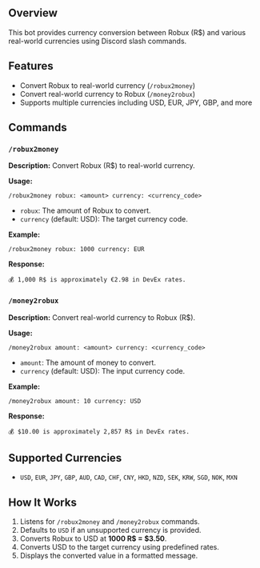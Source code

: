 ## Overview
This bot provides currency conversion between Robux (R$) and various real-world currencies using Discord slash commands.

## Features
- Convert Robux to real-world currency (`/robux2money`)
- Convert real-world currency to Robux (`/money2robux`)
- Supports multiple currencies including USD, EUR, JPY, GBP, and more

## Commands

### `/robux2money`
**Description:** Convert Robux (R$) to real-world currency.

**Usage:**
```
/robux2money robux: <amount> currency: <currency_code>
```
- `robux`: The amount of Robux to convert.
- `currency` (default: USD): The target currency code.

**Example:**
```
/robux2money robux: 1000 currency: EUR
```
**Response:**
```
💰 1,000 R$ is approximately €2.98 in DevEx rates.
```

### `/money2robux`
**Description:** Convert real-world currency to Robux (R$).

**Usage:**
```
/money2robux amount: <amount> currency: <currency_code>
```
- `amount`: The amount of money to convert.
- `currency` (default: USD): The input currency code.

**Example:**
```
/money2robux amount: 10 currency: USD
```
**Response:**
```
💰 $10.00 is approximately 2,857 R$ in DevEx rates.
```

## Supported Currencies
- `USD`, `EUR`, `JPY`, `GBP`, `AUD`, `CAD`, `CHF`, `CNY`, `HKD`, `NZD`, `SEK`, `KRW`, `SGD`, `NOK`, `MXN`

## How It Works
1. Listens for `/robux2money` and `/money2robux` commands.
2. Defaults to `USD` if an unsupported currency is provided.
3. Converts Robux to USD at **1000 R$ = $3.50**.
4. Converts USD to the target currency using predefined rates.
5. Displays the converted value in a formatted message.
